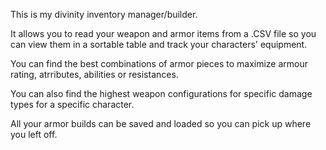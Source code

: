 This is my divinity inventory manager/builder.

It allows you to read your weapon and armor items from a .CSV file so you can view them in a sortable table and track your characters' equipment.

You can find the best combinations of armor pieces to maximize armour rating, atrributes, abilities or resistances.

You can also find the highest weapon configurations for specific damage types for a specific character.

All your armor builds can be saved and loaded so you can pick up where you left off.
